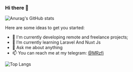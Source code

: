### Hi there 👋


![Anurag's GitHub stats](https://github-readme-stats.vercel.app/api?username=mrzf833)


Here are some ideas to get you started:

- 🔭 I'm currently developing remote and freelance projects;
- 🌱 I’m currently learning Laravel And Nuxt Js
- 💬 Ask me about anything
- 📫 You can reach me at my telegram: <a href="https://t.me/MRzfi">@MRzfi</a>


![Top Langs](https://github-readme-stats.vercel.app/api/top-langs/?username=mrzf833)
